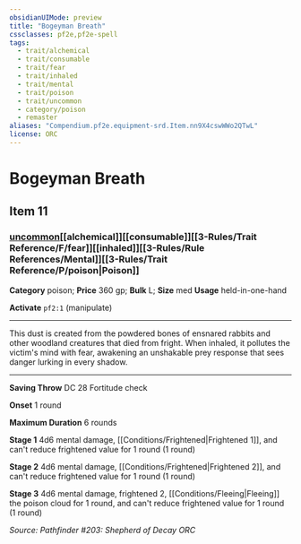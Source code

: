 ```yaml
---
obsidianUIMode: preview
title: "Bogeyman Breath"
cssclasses: pf2e,pf2e-spell
tags:
  - trait/alchemical
  - trait/consumable
  - trait/fear
  - trait/inhaled
  - trait/mental
  - trait/poison
  - trait/uncommon
  - category/poison
  - remaster
aliases: "Compendium.pf2e.equipment-srd.Item.nn9X4cswWWo2QTwL"
license: ORC
---
```

# Bogeyman Breath
## Item 11
### [uncommon](uncommon.md "Uncommon Rarity Trait")[[alchemical]][[consumable]][[3-Rules/Trait Reference/F/fear]][[inhaled]][[3-Rules/Rule References/Mental]][[3-Rules/Trait Reference/P/poison|Poison]]

**Category** poison; 
**Price** 360 gp; 
**Bulk** L; **Size** med
**Usage** held-in-one-hand

**Activate** `pf2:1` (manipulate)

* * *

This dust is created from the powdered bones of ensnared rabbits and other woodland creatures that died from fright. When inhaled, it pollutes the victim's mind with fear, awakening an unshakable prey response that sees danger lurking in every shadow.

* * *

**Saving Throw** DC 28 Fortitude check

**Onset** 1 round

**Maximum Duration** 6 rounds

**Stage 1** 4d6 mental damage, [[Conditions/Frightened|Frightened 1]], and can't reduce frightened value for 1 round (1 round)

**Stage 2** 4d6 mental damage, [[Conditions/Frightened|Frightened 2]], and can't reduce frightened value for 1 round (1 round)

**Stage 3** 4d6 mental damage, frightened 2, [[Conditions/Fleeing|Fleeing]] the poison cloud for 1 round, and can't reduce frightened value for 1 round (1 round)

*Source: Pathfinder #203: Shepherd of Decay*
*ORC*